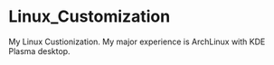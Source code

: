 # Linux_Customization
My Linux Custionization. My major experience  is ArchLinux with KDE Plasma desktop.
